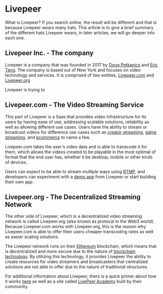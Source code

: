 # Livepeer

What is Livepeer? If you search online, the result will be different and that is because Livepeer wears many hats. This article is to give a brief summary of the different hats Livepeer wears, in later articles, we will go deeper into each one.

## Livepeer Inc. - The company

Livepeer is a company that was founded in 2017 by [Doug Petkanics](https://www.linkedin.com/in/dougpetkanics/) and [Eric Tang](https://www.linkedin.com/in/ericxtang/). The company is based out of New York and focuses on video technology and services. It is comprised of two entities, [Livepeer.com](https://livepeer.com/) and [Livepeer.org](https://livepeer.org/)

Livepeer is trying to

## Livepeer.com - The Video Streaming Service

This part of Livepeer is a Saas that provides video infrastructure for its users by having ease of use, addressing scalable solutions, reliability as well as allowing different use cases. Users have the ability to stream or broadcast videos for difference use cases such as [creator streaming](https://livepeer.com/use-cases/creator-platforms), [game streaming](https://livepeer.com/use-cases/game-streaming-platforms), and  [ecommerce](https://livepeer.com/use-cases/ecommerce) to name a few. 

Livepeer.com takes the user's video data and is able to transcode it for them, which allows the videos created to be playable in the most optimal of format that the end user has, whether it be desktop, mobile or other kinds of devices.

Users can expect to be able to stream multiple ways using [RTMP](https://en.wikipedia.org/wiki/Real-Time_Messaging_Protocol), and developers can experiment with a [demo app](https://livepeer.com/docs/guides/application-development/example-app) from Livepeer or start building their own app.

## Livepeer.org - The Decentralized Streaming Network

The other side of Livepeer, which is a decentralized video streaming network is called Livepeer.org (also known as protocal in the Web3 world). Because Livepeer.com works with Livepeer.org, this is the reason why Livepeer.com is able to offer their users cheaper transcoding rates as well as easier scaling solutions.

The Livepeer network runs on their [Ethereum](https://en.wikipedia.org/wiki/Ethereum) blockchain, which means that is decentralized and more secure due to the nature of [blockchain technology](https://en.wikipedia.org/wiki/Blockchain). By utilizing this technology, it provides Livepeer the ability to create resources for video streamers and broadcasters that centralized solutions are not able to offer due to the nature of traditional structures.

For additional information about Livepeer, thers is a quick primer about how it works [here](https://livepeer.org/primer) as well as a site called [LivePeer Academy](https://livepeer.academy/) built by their community.
